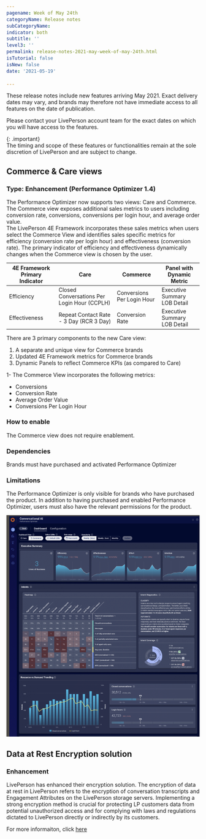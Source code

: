 ```yaml
---
pagename: Week of May 24th
categoryName: Release notes
subCategoryName: 
indicator: both
subtitle: ''
level3: ''
permalink: release-notes-2021-may-week-of-may-24th.html
isTutorial: false
isNew: false
date: '2021-05-19'

---
```


These release notes include new features arriving May 2021. Exact delivery dates may vary, and brands may therefore not have immediate access to all features on the date of publication.

Please contact your LivePerson account team for the exact dates on which you will have access to the features.

{: .important}  
The timing and scope of these features or functionalities remain at the sole discretion of LivePerson and are subject to change.

## Commerce & Care views
### Type: Enhancement (Performance Optimizer 1.4)

The Performance Optimizer now supports two views: Care and Commerce.  The Commerce view exposes additional sales metrics to users including conversion rate, conversions, conversions per login hour, and average order value.  
The LivePerson 4E Framework incorporates these sales metrics when users select the Commerce View and identifies sales specific metrics for efficiency (conversion rate per login hour) and effectiveness (conversion rate).  The primary indicator of efficiency and effectiveness dynamically changes when the Commerce view is chosen by the user. 

| 4E Framework Primary Indicator  | Care  | Commerce | Panel with Dynamic Metric |
| ------------- | ------------- |------------- |------------- |
| Efficiency | Closed Conversations Per Login Hour (CCPLH) | Conversions Per Login Hour | Executive Summary LOB Detail |
| Effectiveness | Repeat Contact Rate - 3 Day (RCR 3 Day) | Conversion Rate | Executive Summary LOB Detail |

There are 3 primary components to the new Care view: 
1. A separate and unique view for Commerce brands  
2. Updated 4E Framework metrics for Commerce brands
3. Dynamic Panels to reflect Commerce KPIs (as compared to Care) 

1- The Commerce View incorporates the following metrics: 
* Conversions 
* Conversion Rate 
* Average Order Value 
* Conversions Per Login Hour 

### How to enable
The Commerce view does not require enablement. 

### Dependencies
Brands must have purchased and activated Performance Optimizer 

### Limitations
The Performance Optimizer is only visible for brands who have purchased the product. In addition to having purchased and enabled Performance Optimizer, users must also have the relevant permissions for the product. 

![](img/new-may-1.png)

## Data at Rest Encryption solution
### Enhancement
LivePerson has enhanced their encryption solution. 
The encryption of data at rest in LivePerson refers to the encryption of conversation transcripts and Engagement Attributes on the LivePerson storage servers. 
Implementing a strong encryption method is crucial for protecting LP customers data from potential unauthorized access and for complying with laws and regulations dictated to LivePerson directly or indirectly by its customers.

For more informaiton, click [here](https://knowledge.liveperson.com/security-regulations-security-protecting-customer-data.html#encryption-of-data-at-rest)
 

